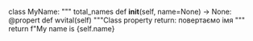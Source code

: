 class MyName:
  """ 
  total_names
  def __init__(self, name=None) -> None:
  @propert
   def wvital(self)
    """Class property
        return: повертаємо імя 
        """
        return f"My name is {self.name}
  
